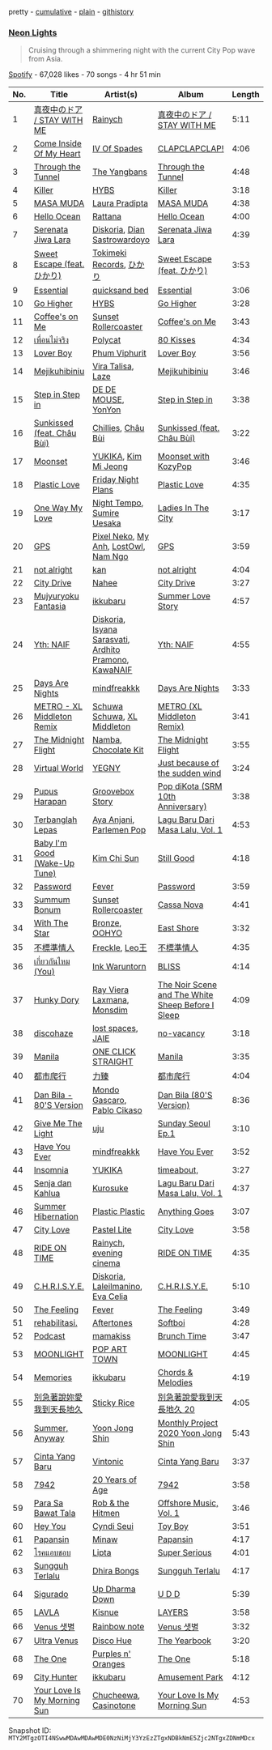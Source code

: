 pretty - [cumulative](/playlists/cumulative/37i9dQZF1DWZQ9qjpEt3QA.md) - [plain](/playlists/plain/37i9dQZF1DWZQ9qjpEt3QA) - [githistory](https://github.githistory.xyz/mackorone/spotify-playlist-archive/blob/main/playlists/plain/37i9dQZF1DWZQ9qjpEt3QA)

### [Neon Lights](https://open.spotify.com/playlist/37i9dQZF1DWZQ9qjpEt3QA)

> Cruising through a shimmering night with the current City Pop wave from Asia.

[Spotify](https://open.spotify.com/user/spotify) - 67,028 likes - 70 songs - 4 hr 51 min

| No. | Title | Artist(s) | Album | Length |
|---|---|---|---|---|
| 1 | [真夜中のドア / STAY WITH ME](https://open.spotify.com/track/7pFNLw96R1V5Yxwu0Pw3ie) | [Rainych](https://open.spotify.com/artist/3dTzeO0QCd86cXSgQ04Y3r) | [真夜中のドア / STAY WITH ME](https://open.spotify.com/album/410VVfLKnd8YjwPRCZi4hI) | 5:11 |
| 2 | [Come Inside Of My Heart](https://open.spotify.com/track/3Eb5sztvEMa0Mqnb8DUAlU) | [IV Of Spades](https://open.spotify.com/artist/4k9wp4ipHdA1bu1T4x1ZTG) | [CLAPCLAPCLAP!](https://open.spotify.com/album/5mGR6qKnpILzSzq1yyAUXk) | 4:06 |
| 3 | [Through the Tunnel](https://open.spotify.com/track/0yuCGyf9UYFjoxQuJqJTm3) | [The Yangbans](https://open.spotify.com/artist/2YnwThp48Nrhtf7JIBCpbu) | [Through the Tunnel](https://open.spotify.com/album/1AGVQTchxNPR1BCLzK83CI) | 4:48 |
| 4 | [Killer](https://open.spotify.com/track/0skOmSnfoOEOjCvkkvymhz) | [HYBS](https://open.spotify.com/artist/4mr4X9nJC8DPlNukWbgAaI) | [Killer](https://open.spotify.com/album/1PAYLLRK9lMJQVZlWpPkjr) | 3:18 |
| 5 | [MASA MUDA](https://open.spotify.com/track/0eSwUxNz2EFlGC7Wn5Lsra) | [Laura Pradipta](https://open.spotify.com/artist/3DjOjSvtE3thRSMBeBR4kH) | [MASA MUDA](https://open.spotify.com/album/53E46YfYxg4Wbogp1ihzSV) | 4:38 |
| 6 | [Hello Ocean](https://open.spotify.com/track/31f410ElY7WUXOs51HVtmx) | [Rattana](https://open.spotify.com/artist/3cvn81dfHNBsjPglcn9XeL) | [Hello Ocean](https://open.spotify.com/album/4kl4SGRxJut7Lk069v2DPb) | 4:00 |
| 7 | [Serenata Jiwa Lara](https://open.spotify.com/track/7ivFVBVYH5akFOtOAyeJ4j) | [Diskoria](https://open.spotify.com/artist/4Z9pg3LzMfuuSgl3hMDYuG), [Dian Sastrowardoyo](https://open.spotify.com/artist/2z03bPWIFofruoPDCNj7GG) | [Serenata Jiwa Lara](https://open.spotify.com/album/3nDWFZkpTnxeyAHs4348DQ) | 4:39 |
| 8 | [Sweet Escape \(feat\. ひかり\)](https://open.spotify.com/track/6Whj4AAx1Y2xSCJhpRvTpt) | [Tokimeki Records](https://open.spotify.com/artist/73vrL9RiKlSaQFo2izavC1), [ひかり](https://open.spotify.com/artist/7FqXFvzwNYVhW12u5O3yUc) | [Sweet Escape \(feat\. ひかり\)](https://open.spotify.com/album/6QWulBLmOcERqXcs2tSxh6) | 3:53 |
| 9 | [Essential](https://open.spotify.com/track/5jtEduKSyyJXEE6IbZFLJR) | [quicksand bed](https://open.spotify.com/artist/5PHCGqnqL1dzGEud0XL2ym) | [Essential](https://open.spotify.com/album/6WdkSCs0MlShCNo8FQTNC0) | 3:06 |
| 10 | [Go Higher](https://open.spotify.com/track/350MlI4iDtv6fYwM4PKSA4) | [HYBS](https://open.spotify.com/artist/4mr4X9nJC8DPlNukWbgAaI) | [Go Higher](https://open.spotify.com/album/1e1tDPUR08v96ZT7RPV7eb) | 3:28 |
| 11 | [Coffee's on Me](https://open.spotify.com/track/3P2bJaakq9DyvGCco9Ddhx) | [Sunset Rollercoaster](https://open.spotify.com/artist/7BqRcZsHYYQeqMAOp7e532) | [Coffee's on Me](https://open.spotify.com/album/0dFsQp0ZUhABhxJX0eeBeD) | 3:43 |
| 12 | [เพื่อนไม่จริง](https://open.spotify.com/track/05WHgjtWx32x40VmFkLnOd) | [Polycat](https://open.spotify.com/artist/1ssEwBiz4ZKrbgR6o8vOeg) | [80 Kisses](https://open.spotify.com/album/4z8dyovQ2XGFESeEeRam95) | 4:34 |
| 13 | [Lover Boy](https://open.spotify.com/track/2rd4FH1cSaWGc0ZiUaMbX9) | [Phum Viphurit](https://open.spotify.com/artist/5mqguTgtaoCMNMZD6txCh6) | [Lover Boy](https://open.spotify.com/album/6q6pANmFQbMk7KzlzNeBep) | 3:56 |
| 14 | [Mejikuhibiniu](https://open.spotify.com/track/0wBdb4pmz0hyyI0M6ilZTy) | [Vira Talisa](https://open.spotify.com/artist/51Ssgb0bFNfHyAXc3Fpmuv), [Laze](https://open.spotify.com/artist/1IqTdUbQ33vM6tbV1fiWKZ) | [Mejikuhibiniu](https://open.spotify.com/album/5ErP3mluV25TH2ncKKcWM4) | 3:46 |
| 15 | [Step in Step in](https://open.spotify.com/track/0qzFZw1TWpnc2XyGM8lhKs) | [DE DE MOUSE](https://open.spotify.com/artist/1mZtAFuxFAgqmTCqfKLWoj), [YonYon](https://open.spotify.com/artist/31cQ1UZ89lT9gFf6bvADZl) | [Step in Step in](https://open.spotify.com/album/43riaF3pwPBkCthmadVPu4) | 3:38 |
| 16 | [Sunkissed \(feat\. Châu Bùi\)](https://open.spotify.com/track/1HQcB17Uevy4vdHlsuqCqe) | [Chillies](https://open.spotify.com/artist/2xvW7dgL1640K8exTcRMS4), [Châu Bùi](https://open.spotify.com/artist/6mKDR6IdsyqRp38x1uigAR) | [Sunkissed \(feat\. Châu Bùi\)](https://open.spotify.com/album/2greZVau20V2fjDYKe7PcK) | 3:22 |
| 17 | [Moonset](https://open.spotify.com/track/1fQrmSaN8EOxbZQrFcihQZ) | [YUKIKA](https://open.spotify.com/artist/4RfI1z9u2xIc5Qnqac4JbO), [Kim Mi Jeong](https://open.spotify.com/artist/62i8ukH7NagOk7lZE6B3xA) | [Moonset with KozyPop](https://open.spotify.com/album/1XULv2rBeMhr16Pq3HFP19) | 3:46 |
| 18 | [Plastic Love](https://open.spotify.com/track/0K9rIsZfdlzAoOEWyeFQYM) | [Friday Night Plans](https://open.spotify.com/artist/71YfYiTx6KAZFJfKaNYueQ) | [Plastic Love](https://open.spotify.com/album/0r4h34q8ZTo1LvtXb1fIG6) | 4:35 |
| 19 | [One Way My Love](https://open.spotify.com/track/3HxDFhicGXxE5hlvypryCU) | [Night Tempo](https://open.spotify.com/artist/76B4kqqCUdVdAo9AG5LNWF), [Sumire Uesaka](https://open.spotify.com/artist/4hRg5l2hXQl3lAzffFF8P8) | [Ladies In The City](https://open.spotify.com/album/4aq2qIVPFSS5mkKKKKKSO7) | 3:17 |
| 20 | [GPS](https://open.spotify.com/track/7mSXu1Q76JGPLYolCKp3Xw) | [Pixel Neko](https://open.spotify.com/artist/6lKBdKySIpWUb4tA7hYzU7), [My Anh](https://open.spotify.com/artist/3C9BZr3AmjZ89zzcOdkA4i), [LostOwl](https://open.spotify.com/artist/2nO3NsrkKhV3cBI7X1wYbb), [Nam Ngo](https://open.spotify.com/artist/5rEpvWrgw0tvax27frKVlH) | [GPS](https://open.spotify.com/album/1dabh9kedSOCHQSXE1cYsN) | 3:59 |
| 21 | [not alright](https://open.spotify.com/track/3qvK5qHvwP1mX6g9lOF2dJ) | [kan](https://open.spotify.com/artist/1lBTgx2dax8DTyeZ4URvzZ) | [not alright](https://open.spotify.com/album/4UrsL2atzrnEEeVeSxlfRB) | 4:04 |
| 22 | [City Drive](https://open.spotify.com/track/1lKA6Qy1QbzSeF0Ec7iolp) | [Nahee](https://open.spotify.com/artist/5uTRxWUE0w5hHOui1lbQjD) | [City Drive](https://open.spotify.com/album/2oAZ4ieVQt9DWutbX2jKB1) | 3:27 |
| 23 | [Mujyuryoku Fantasia](https://open.spotify.com/track/6ybC10sFcKQMi6TdC4Ejsv) | [ikkubaru](https://open.spotify.com/artist/3jOVGGa69UVA6d1InnQabx) | [Summer Love Story](https://open.spotify.com/album/1rw8tou2EeehTwI6oGhsJV) | 4:57 |
| 24 | [Yth: NAIF](https://open.spotify.com/track/0YuZ7HexTHIw6Dm2n9ZDab) | [Diskoria](https://open.spotify.com/artist/4Z9pg3LzMfuuSgl3hMDYuG), [Isyana Sarasvati](https://open.spotify.com/artist/05CRzFTp7TouOXPuH6Tapu), [Ardhito Pramono](https://open.spotify.com/artist/3TkSKriI4EZmTxSFyzs0fd), [KawaNAIF](https://open.spotify.com/artist/3VRqVXKE255LdwstWIkl0W) | [Yth: NAIF](https://open.spotify.com/album/4nANc60JTeBPqn2j2ZvJZl) | 4:55 |
| 25 | [Days Are Nights](https://open.spotify.com/track/2zSpr0FRXXuXzUtwK80bPF) | [mindfreakkk](https://open.spotify.com/artist/72eq3oLf1MBNNAZNv0Ua0a) | [Days Are Nights](https://open.spotify.com/album/7fxotoulbnoQ3r5z5MztBM) | 3:33 |
| 26 | [METRO \- XL Middleton Remix](https://open.spotify.com/track/52QdtRrirgHtZJ6JLSbpD8) | [Schuwa Schuwa](https://open.spotify.com/artist/3Zcl5m1Mre2ZlfVU7xYSC8), [XL Middleton](https://open.spotify.com/artist/6jvRzmQ1J8Kr2QEi6JzQmh) | [METRO \(XL Middleton Remix\)](https://open.spotify.com/album/4QAelJ3mjmDtK9tkGOblvV) | 3:41 |
| 27 | [The Midnight Flight](https://open.spotify.com/track/5dkRhWKooE7u39PHvke1i2) | [Namba](https://open.spotify.com/artist/3f6vHFzOFH0pHidakH57Gy), [Chocolate Kit](https://open.spotify.com/artist/4j5XaWuESB6OHy4Eblktqw) | [The Midnight Flight](https://open.spotify.com/album/5h87AL0dOom7DOBgmFkgCK) | 3:55 |
| 28 | [Virtual World](https://open.spotify.com/track/3GlQyFwsP9SbqDbLws67FO) | [YEGNY](https://open.spotify.com/artist/2bLAgTUhO43UF0DhE7Rrm4) | [Just because of the sudden wind](https://open.spotify.com/album/5xiBNgDcroZnam0CXegDOu) | 3:24 |
| 29 | [Pupus Harapan](https://open.spotify.com/track/1ABvISIP8cNOF3T8krbYC7) | [Groovebox Story](https://open.spotify.com/artist/4bHOW2FNQ5JAEWBAQoVQB5) | [Pop diKota \(SRM 10th Anniversary\)](https://open.spotify.com/album/200pEAgk87ajUpHGty4MDJ) | 3:38 |
| 30 | [Terbanglah Lepas](https://open.spotify.com/track/0mLvVZ14uhcPI7dbOJ69Un) | [Aya Anjani](https://open.spotify.com/artist/3nslXNEDlUex5fcETXA5Lf), [Parlemen Pop](https://open.spotify.com/artist/4GPfmTXPBtz1eIdrdNOB3e) | [Lagu Baru Dari Masa Lalu, Vol\. 1](https://open.spotify.com/album/5b2swSWZfAc8EZ5v0VTzSi) | 4:53 |
| 31 | [Baby I'm Good \(Wake\-Up Tune\)](https://open.spotify.com/track/0Dhd8t73mR5sqwDOO21ag2) | [Kim Chi Sun](https://open.spotify.com/artist/6R5x0FCE48rOtZjazPbRyh) | [Still Good](https://open.spotify.com/album/4qBbqh8QtYLOHyRbpQ2nZx) | 4:18 |
| 32 | [Password](https://open.spotify.com/track/3Th1HFNWilrRJyIvjBxNj5) | [Fever](https://open.spotify.com/artist/78emMqMZWaWiYUGSlXwIxw) | [Password](https://open.spotify.com/album/4rgVJF3Omwi23EJ0Nvc8ec) | 3:59 |
| 33 | [Summum Bonum](https://open.spotify.com/track/1i0GPOOiWudGbWlApdADbp) | [Sunset Rollercoaster](https://open.spotify.com/artist/7BqRcZsHYYQeqMAOp7e532) | [Cassa Nova](https://open.spotify.com/album/7qDgQiJVHJwOiFtYCBYIxn) | 4:41 |
| 34 | [With The Star](https://open.spotify.com/track/5v7RICydLLBV5AKoCRmfrG) | [Bronze](https://open.spotify.com/artist/4YJiSEvipvRRttmmpvT3U7), [OOHYO](https://open.spotify.com/artist/50Zu2bK9y5UAtD0jcqk5VX) | [East Shore](https://open.spotify.com/album/3haGGKVIiuJ8wlJBriAhPP) | 3:32 |
| 35 | [不標準情人](https://open.spotify.com/track/5TlQjk6LfvsGbnNOR555va) | [Freckle](https://open.spotify.com/artist/0LWVgqTRkGQkN6Txprc6LF), [Leo王](https://open.spotify.com/artist/5Zn94mKQQYVZUvhiIXeXdP) | [不標準情人](https://open.spotify.com/album/5ue5bCo48QRPUOi7y8Egj1) | 4:35 |
| 36 | [เกี่ยวกันไหม \(You\)](https://open.spotify.com/track/2IuZlsxVbaDpYvfkZyWvnN) | [Ink Waruntorn](https://open.spotify.com/artist/1Twi7NfmUzbXF7lEMaGCqF) | [BLISS](https://open.spotify.com/album/4mdc1YH7aJo13ZgvihEkOa) | 4:14 |
| 37 | [Hunky Dory](https://open.spotify.com/track/79s8CsG6AxcfPxyLVvlFqf) | [Ray Viera Laxmana](https://open.spotify.com/artist/4d71lT61WEn2SsjEgeSbBf), [Monsdim](https://open.spotify.com/artist/4TSyT8NNuZfgzHVAfsnkQv) | [The Noir Scene and The White Sheep Before I Sleep](https://open.spotify.com/album/551bI1L2hl1saZBLyALX0t) | 4:09 |
| 38 | [discohaze](https://open.spotify.com/track/7x7CRaBCFtmKFAbc9N3iwx) | [lost spaces](https://open.spotify.com/artist/387YZVajWRq3ZPiCxiX07b), [JAIE](https://open.spotify.com/artist/74Zk4BaTpscIf6k04UoCds) | [no\-vacancy](https://open.spotify.com/album/5DrKVvCMN1ail6mAmnobXq) | 3:18 |
| 39 | [Manila](https://open.spotify.com/track/32OLhhBNdDypGemTbxDavN) | [ONE CLICK STRAIGHT](https://open.spotify.com/artist/457BGAQIRpxlvY5gcbDjUQ) | [Manila](https://open.spotify.com/album/0W2sFOFR8ZRKjJ520qFyR6) | 3:35 |
| 40 | [都市爬行](https://open.spotify.com/track/1HOSSdZd96ZdBrLGsngL13) | [力臻](https://open.spotify.com/artist/41OlgB0qOZFB786hN2CP1k) | [都市爬行](https://open.spotify.com/album/6OXwU2yLe6IAKTlK4qMgmS) | 4:04 |
| 41 | [Dan Bila \- 80'S Version](https://open.spotify.com/track/5lev02UnV726JTgVEfgudy) | [Mondo Gascaro](https://open.spotify.com/artist/6x92tfaXHuPBctPxrfTeMY), [Pablo Cikaso](https://open.spotify.com/artist/6TbuyXmFnfO8OvW0KrhIKS) | [Dan Bila \(80'S Version\)](https://open.spotify.com/album/6A48UOi3IqLK6R3S8TcQc2) | 8:36 |
| 42 | [Give Me The Light](https://open.spotify.com/track/63K56gwJ3ALMJsIwiOq4CF) | [uju](https://open.spotify.com/artist/6g2HsIivvQ7UGirVhksd92) | [Sunday Seoul Ep.1](https://open.spotify.com/album/6ZW5WYi1P6odIEMJDH4xBC) | 3:10 |
| 43 | [Have You Ever](https://open.spotify.com/track/6lMcbUMHMDkGCiuj8Dm5BL) | [mindfreakkk](https://open.spotify.com/artist/72eq3oLf1MBNNAZNv0Ua0a) | [Have You Ever](https://open.spotify.com/album/5Zc4mgLhFNdsjzqeIdPvIv) | 3:52 |
| 44 | [Insomnia](https://open.spotify.com/track/0AAEFC3RGirgzRFhi44Y79) | [YUKIKA](https://open.spotify.com/artist/4RfI1z9u2xIc5Qnqac4JbO) | [timeabout,](https://open.spotify.com/album/1cBAfX0otvkoIOI6HtOrAc) | 3:27 |
| 45 | [Senja dan Kahlua](https://open.spotify.com/track/0YtWMWrO3A5urhzDFAzTgx) | [Kurosuke](https://open.spotify.com/artist/5Le7DsHESXGLb12JNKPpnR) | [Lagu Baru Dari Masa Lalu, Vol\. 1](https://open.spotify.com/album/5b2swSWZfAc8EZ5v0VTzSi) | 4:37 |
| 46 | [Summer Hibernation](https://open.spotify.com/track/7h9y9f4gE9u3NmC89d0Flb) | [Plastic Plastic](https://open.spotify.com/artist/0YjEWrRKD9nBJfeF5eLdBd) | [Anything Goes](https://open.spotify.com/album/1i8cyjNDcIzXTKznYzfF9a) | 3:07 |
| 47 | [City Love](https://open.spotify.com/track/74dVN7rzRYU9R8RDkpVxNU) | [Pastel Lite](https://open.spotify.com/artist/7BSBLoz0qlHdjqZEdmA6U5) | [City Love](https://open.spotify.com/album/44G2reK3LwLKagXmoDx8H7) | 3:58 |
| 48 | [RIDE ON TIME](https://open.spotify.com/track/7a6Gj71tooMRmxcZwdGNnh) | [Rainych](https://open.spotify.com/artist/3dTzeO0QCd86cXSgQ04Y3r), [evening cinema](https://open.spotify.com/artist/6NQ3DibpWMigY2cXJr9KYv) | [RIDE ON TIME](https://open.spotify.com/album/5nS4tUBMNOf9ZX8bd5bgbl) | 4:35 |
| 49 | [C.H.R.I.S.Y.E.](https://open.spotify.com/track/42si4ikg5dh732gPuQ0xHb) | [Diskoria](https://open.spotify.com/artist/4Z9pg3LzMfuuSgl3hMDYuG), [Laleilmanino](https://open.spotify.com/artist/3Wf4i7kB01QI2wQlEgxKFm), [Eva Celia](https://open.spotify.com/artist/0D0AtqH4LxV9AkcdMqKkLY) | [C.H.R.I.S.Y.E.](https://open.spotify.com/album/3CVNmMgqfF8Rr3tiOqFvkH) | 5:10 |
| 50 | [The Feeling](https://open.spotify.com/track/4fGRVDUgCCAtPkZAy6E7T9) | [Fever](https://open.spotify.com/artist/78emMqMZWaWiYUGSlXwIxw) | [The Feeling](https://open.spotify.com/album/0nQTMDFUcsoxCHsSUoO2J9) | 3:49 |
| 51 | [rehabilitasi.](https://open.spotify.com/track/6vhnz5MiMTbk42oUoYnCh7) | [Aftertones](https://open.spotify.com/artist/48ltWo8j0jJsy7Ly2XDgqc) | [Softboi](https://open.spotify.com/album/4d7cclZUEfdz0fHFPg0GRG) | 4:28 |
| 52 | [Podcast](https://open.spotify.com/track/7uCA0lY4vsR98wcAwATSCO) | [mamakiss](https://open.spotify.com/artist/5itRWli5gwKtm3WHcxeSGJ) | [Brunch Time](https://open.spotify.com/album/2ZOl7gmy5ShGP0yLESQu6Q) | 3:47 |
| 53 | [MOONLIGHT](https://open.spotify.com/track/3R65jxrYZy7oRvmrBnox7J) | [POP ART TOWN](https://open.spotify.com/artist/6nu39YK7u99qv6JdygWuxG) | [MOONLIGHT](https://open.spotify.com/album/2awLWuhPKSgSJWrqSSWS1j) | 4:45 |
| 54 | [Memories](https://open.spotify.com/track/20AYTqY5fkCDvNN1EJytyh) | [ikkubaru](https://open.spotify.com/artist/3jOVGGa69UVA6d1InnQabx) | [Chords & Melodies](https://open.spotify.com/album/0AXZJQdtYuxOqn50svT1eB) | 4:19 |
| 55 | [別急著說妳愛我到天長地久](https://open.spotify.com/track/1BhjeUl8YkY20lfmpmwfAj) | [Sticky Rice](https://open.spotify.com/artist/3WKrI3XoAOlmHlR9cl6M11) | [別急著說愛我到天長地久 20](https://open.spotify.com/album/0vKhnsFBuItT2ufOlX9RAi) | 4:05 |
| 56 | [Summer, Anyway](https://open.spotify.com/track/2UnKYBjiwH3AK14PXJRWzv) | [Yoon Jong Shin](https://open.spotify.com/artist/0hW1muryuCdZLfjoLrUhnw) | [Monthly Project 2020 Yoon Jong Shin](https://open.spotify.com/album/0aQdWBzoZP9MFmYW9N68FK) | 5:43 |
| 57 | [Cinta Yang Baru](https://open.spotify.com/track/60B0QJiu537CpR271O0ael) | [Vintonic](https://open.spotify.com/artist/656eL5tEeJqWHwvkJn5TIW) | [Cinta Yang Baru](https://open.spotify.com/album/4VY2hVNomWfL1TDgVCoVp8) | 3:37 |
| 58 | [7942](https://open.spotify.com/track/0xzKYFkaAz6ghf4b5DFWNb) | [20 Years of Age](https://open.spotify.com/artist/0KaZcu3pEVHfYOnB62eLFp) | [7942](https://open.spotify.com/album/6fURT60sqPccrtfa0bhgpO) | 3:58 |
| 59 | [Para Sa Bawat Tala](https://open.spotify.com/track/1XCAAVAfZQYnNymGIf87Ci) | [Rob & the Hitmen](https://open.spotify.com/artist/403zqZkXe0eu3LaDHRzXan) | [Offshore Music, Vol\. 1](https://open.spotify.com/album/26oMuuJGRoanfk3lyUOoHs) | 3:46 |
| 60 | [Hey You](https://open.spotify.com/track/33DSizc0awGwq4MEBX7vYg) | [Cyndi Seui](https://open.spotify.com/artist/6Vl77bkShN9BMikIfhdHG9) | [Toy Boy](https://open.spotify.com/album/2GlRBipf5fOYz9gSGICgyG) | 3:51 |
| 61 | [Papansin](https://open.spotify.com/track/3cdVZ0zqOHl8cS0bR06oKZ) | [Minaw](https://open.spotify.com/artist/3WDWdGrDmyczFUkPPkd8aK) | [Papansin](https://open.spotify.com/album/3p1jcWloxr38uAQKB1AiHf) | 4:17 |
| 62 | [โรคแอบชอบ](https://open.spotify.com/track/77yWW5kFvEnOknfGeKSl6I) | [Lipta](https://open.spotify.com/artist/2DaMrZndfGgM3yd9ivadRC) | [Super Serious](https://open.spotify.com/album/4QCpZmpuRq2ulKKBeHxNfa) | 4:01 |
| 63 | [Sungguh Terlalu](https://open.spotify.com/track/2ooOtbd0mJ27xhwwGCnnkb) | [Dhira Bongs](https://open.spotify.com/artist/1OnA7BIptSxofkEpSipGhV) | [Sungguh Terlalu](https://open.spotify.com/album/1TDcayS0iX7Ky7O0a6qvEs) | 4:17 |
| 64 | [Sigurado](https://open.spotify.com/track/4XCFHies3PCuxqzGJaKsu6) | [Up Dharma Down](https://open.spotify.com/artist/3wbCeEPAW6po7J46netxMT) | [U D D](https://open.spotify.com/album/1soFNLmLx08oNlhgBtQB5g) | 5:39 |
| 65 | [LAVLA](https://open.spotify.com/track/5RiDkhVXWyMlh51wSGV8tU) | [Kisnue](https://open.spotify.com/artist/64A4Dn0L0xf7GTreuOgJ1F) | [LAYERS](https://open.spotify.com/album/1DS9Xblo2wodlneXD9nXYw) | 3:58 |
| 66 | [Venus 샛별](https://open.spotify.com/track/000j3FwREid2RIpm6nTLn9) | [Rainbow note](https://open.spotify.com/artist/5qgNxAqFqHpGVqZQHvrm17) | [Venus 샛별](https://open.spotify.com/album/70zQXUoP3iBxwdGxTFM5ya) | 3:32 |
| 67 | [Ultra Venus](https://open.spotify.com/track/0QhWeC7nAvAOyKNA279gRT) | [Disco Hue](https://open.spotify.com/artist/6k0tAEcYn1sa2M3EZhlEfw) | [The Yearbook](https://open.spotify.com/album/6Zqb6O4wNqSwUe6uR6Bdpo) | 3:20 |
| 68 | [The One](https://open.spotify.com/track/3ToRoy9OQHoiz662kJvTTu) | [Purples n' Oranges](https://open.spotify.com/artist/2TmqQRA5s51zD2C4zbiqPq) | [The One](https://open.spotify.com/album/1mHIev96eFTEdby7dAoT67) | 5:18 |
| 69 | [City Hunter](https://open.spotify.com/track/3r7IlRaVffevh2JkhIF0Vj) | [ikkubaru](https://open.spotify.com/artist/3jOVGGa69UVA6d1InnQabx) | [Amusement Park](https://open.spotify.com/album/25IDIVfQRGihHQswzbgfL0) | 4:12 |
| 70 | [Your Love Is My Morning Sun](https://open.spotify.com/track/2NUkNwQ0mueTBvjk2B8qO5) | [Chucheewa](https://open.spotify.com/artist/3CGdklrdSj2in8Kjc43hQU), [Casinotone](https://open.spotify.com/artist/3k9FRWf2JzOTyJFWNwhTvA) | [Your Love Is My Morning Sun](https://open.spotify.com/album/2Mf8sJl6JHdep4HXFvfeMH) | 4:53 |

Snapshot ID: `MTY2MTgzOTI4NSwwMDAwMDAwMDE0NzNiMjY3YzEzZTgxNDBkNmE5Zjc2NTgxZDNmMDcx`
